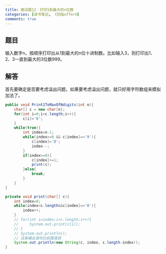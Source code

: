 ```yaml
---
title: 面试题12：打印1到最大的n位数
categories: [读书笔记, 《剑指offer》]
comments: true
---
```


## 题目

输入数字n，按顺序打印出从1到最大的n位十进制数。比如输入3，则打印出1、2、3一直到最大的3位数999。

<!--more-->

## 解答

首先要确定是否要考虑溢出问题，如果要考虑溢出问题，就只好用字符数组来模拟加法了。

```java
public void Print1ToMaxOfNdigits(int n){
    char[] c = new char[n];
    for(int i=0;i<c.length;i++){
        c[i]='0';
    }
    while(true){
        int index=n-1;
        while(index>=0 && c[index]=='9'){
            c[index]='0';
            index--;
        }
        if(index>=0){
            c[index]+=1;
            print(c);
        }else{
            break;
        }
    }
}

private void print(char[] c){
    int index=0;
    while(index<c.length&&c[index]=='0'){
        index++;
    }
    // for(int i=index;i<c.length;i++){
    //     System.out.print(c[i]);
    // }
    // System.out.println();
    // 这条输出语句比前面高效
    System.out.println(new String(c, index, c.length-index));
}
```